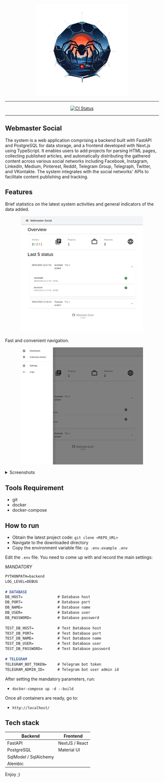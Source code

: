 <p align="center">
    <img width="300" height="300" src="media/wm-social-logo.png" />
</p>

<hr />

<p align="center">
	<a href="https://github.com/alexmudrak/webmaster-social/actions/workflows/ci-backend.yaml" target="_blank">
    <img src="https://github.com/alexmudrak/webmaster-social/actions/workflows/ci-backend.yaml/badge.svg?branch=master" alt="CI Status">
	</a>
</p>

<hr />

## Webmaster Social

The system is a web application comprising a backend built with FastAPI and
PostgreSQL for data storage, and a frontend developed with Next.js using
TypeScript. It enables users to add projects for parsing HTML pages,
collecting published articles, and automatically distributing the gathered
content across various social networks including Facebook, Instagram,
LinkedIn, Medium, Pinterest, Reddit, Telegram Group, Telegraph, Twitter, and
VKontakte. The system integrates with the social networks' APIs to facilitate
content publishing and tracking.

## Features

Brief statistics on the latest system activities and general indicators of the
data added.

<p align="center">
    <img width="400" src="media/page-dashboard.png" />
</p>

Fast and convenient navigation.

<p align="center">
    <img width="400" src="media/app-drawer.png" />
</p>

<details><summary>Screenshots</summary>

A page for displaying all collected materials of projects and the publication
status on social networks.

<p align="center">
    <img width="400" src="media/page-collected-articles.png" />
</p>

Project settings page with buttons to initiate tasks for collecting materials
and posting to social networks.

<p align="center">
    <img width="400" src="media/page-settings-project.png" />
</p>

Project editing modal window.

<p align="center">
    <img width="400" src="media/page-settings-project-add-edit.png" />
</p>

Page displaying all available modules for publishing to social networks.

<p align="center">
    <img width="400" src="media/page-settings-social-list.png" />
</p>

Social network settings window for each project.

<p align="center">
    <img width="400" src="media/page-settings-social-list-edit-vk.png" />
</p>

Logs page.

<p align="center">
    <img width="400" src="media/page-logs.png" />
</p>
</details>

## Tools Requirement

- git
- docker
- docker-compose

## How to run

- Obtain the latest project code: `git clone <REPO_URL>`
- Navigate to the downloaded directory
- Copy the environment variable file: `cp .env.example .env`

Edit the `.env` file. You need to come up with and record the main settings:

_MANDATORY_

```markdown
PYTHONPATH=backend
LOG_LEVEL=DEBUG

# DATABASE
DB_HOST=                # Database host
DB_PORT=                # Database port
DB_NAME=                # Database name
DB_USER=                # Database user
DB_PASSWORD=            # Database password

TEST_DB_HOST=           # Test Database host
TEST_DB_PORT=           # Test Database port
TEST_DB_NAME=           # Test Database name
TEST_DB_USER=           # Test Database user
TEST_DB_PASSWORD=       # Test Database password

# TELEGRAM
TELEGRAM_BOT_TOKEN=     # Telegram bot token
TELEGRAM_ADMIN_ID=      # Telegram bot user admin id
```

After setting the mandatory parameters, run:

- `docker-compose up -d --build`

Once all containers are ready, go to:

- `http://localhost/`

## Tech stack

| Backend               | Frontend       |
| --------------------- | -------------- |
| FastAPI               | NextJS / React |
| PostgreSQL            | Material UI    |
| SqlModel / SqlAlchemy |                |
| Alembic               |                |

Enjoy ;)
